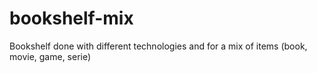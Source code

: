 # bookshelf-mix
Bookshelf done with different technologies and for a mix of items (book, movie, game, serie)
